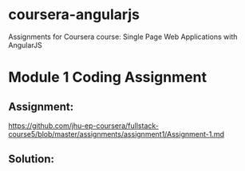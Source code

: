 # coursera-angularjs
Assignments for Coursera course: Single Page Web Applications with AngularJS

#  Module 1 Coding Assignment
## Assignment:
https://github.com/jhu-ep-coursera/fullstack-course5/blob/master/assignments/assignment1/Assignment-1.md
## Solution:
